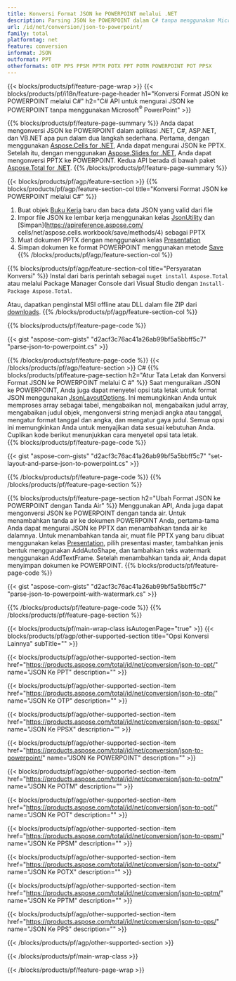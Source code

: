 ```yaml
---
title: Konversi Format JSON ke POWERPOINT melalui .NET
description: Parsing JSON ke POWERPOINT dalam C# tanpa menggunakan Microsoft PowerPoint
url: /id/net/conversion/json-to-powerpoint/
family: total
platformtag: net
feature: conversion
informat: JSON
outformat: PPT
otherformats: OTP PPS PPSM PPTM POTX PPT POTM POWERPOINT POT PPSX
---
```

{{< blocks/products/pf/feature-page-wrap >}}
{{< blocks/products/pf/i18n/feature-page-header h1="Konversi Format JSON ke POWERPOINT melalui C#" h2="C# API untuk mengurai JSON ke POWERPOINT tanpa menggunakan Microsoft<sup>&reg;</sup> PowerPoint" >}}

{{% blocks/products/pf/feature-page-summary %}}
Anda dapat mengonversi JSON ke POWERPOINT dalam aplikasi .NET, C#, ASP.NET, dan VB.NET apa pun dalam dua langkah sederhana. Pertama, dengan menggunakan [Aspose.Cells for .NET](https://products.aspose.com/cells/net/), Anda dapat mengurai JSON ke PPTX. Setelah itu, dengan menggunakan [Aspose.Slides for .NET](https://products.aspose.com/slides/net/), Anda dapat mengonversi PPTX ke POWERPOINT. Kedua API berada di bawah paket [Aspose.Total for .NET](https://products.aspose.com/total/net/).
{{% /blocks/products/pf/feature-page-summary  %}}

{{< blocks/products/pf/agp/feature-section >}}
{{% blocks/products/pf/agp/feature-section-col title="Konversi Format JSON ke POWERPOINT melalui C#" %}}
1. Buat objek [Buku Kerja](https://apireference.aspose.com/cells/net/aspose.cells/workbook) baru dan baca data JSON yang valid dari file
2. Impor file JSON ke lembar kerja menggunakan kelas [JsonUtility](https://apireference.aspose.com/cells/net/aspose.cells.utility/jsonutility) dan [Simpan](https://apireference.aspose.com/ cells/net/aspose.cells.workbook/save/methods/4) sebagai PPTX
3. Muat dokumen PPTX dengan menggunakan kelas [Presentation](https://apireference.aspose.com/slides/net/aspose.slides/presentation)
4. Simpan dokumen ke format POWERPOINT menggunakan metode [Save](https://apireference.aspose.com/slides/net/aspose.slides.presentation/save/methods/5)
{{% /blocks/products/pf/agp/feature-section-col %}}

{{% blocks/products/pf/agp/feature-section-col title="Persyaratan Konversi" %}}
Instal dari baris perintah sebagai ```nuget install Aspose.Total``` atau melalui Package Manager Console dari Visual Studio dengan ```Install-Package Aspose.Total```.

Atau, dapatkan penginstal MSI offline atau DLL dalam file ZIP dari [downloads](https://downloads.aspose.com/total/net).
{{% /blocks/products/pf/agp/feature-section-col %}}

{{% blocks/products/pf/feature-page-code %}}

{{< gist "aspose-com-gists" "d2acf3c76ac41a26ab99bf5a5bbff5c7" "parse-json-to-powerpoint.cs" >}}


{{% /blocks/products/pf/feature-page-code %}}
{{< /blocks/products/pf/agp/feature-section >}}
C#
{{% blocks/products/pf/feature-page-section  h2="Atur Tata Letak dan Konversi Format JSON ke POWERPOINT melalui C #" %}}
Saat menguraikan JSON ke POWERPOINT, Anda juga dapat menyetel opsi tata letak untuk format JSON menggunakan [JsonLayoutOptions](https://apireference.aspose.com/cells/net/aspose.cells.utility/jsonlayoutoptions). Ini memungkinkan Anda untuk memproses array sebagai tabel, mengabaikan nol, mengabaikan judul array, mengabaikan judul objek, mengonversi string menjadi angka atau tanggal, mengatur format tanggal dan angka, dan mengatur gaya judul. Semua opsi ini memungkinkan Anda untuk menyajikan data sesuai kebutuhan Anda. Cuplikan kode berikut menunjukkan cara menyetel opsi tata letak.  
{{% blocks/products/pf/feature-page-code %}}

{{< gist "aspose-com-gists" "d2acf3c76ac41a26ab99bf5a5bbff5c7" "set-layout-and-parse-json-to-powerpoint.cs" >}}

{{% /blocks/products/pf/feature-page-code  %}}
{{% /blocks/products/pf/feature-page-section %}}

{{% blocks/products/pf/feature-page-section  h2="Ubah Format JSON ke POWERPOINT dengan Tanda Air" %}}
Menggunakan API, Anda juga dapat mengonversi JSON ke POWERPOINT dengan tanda air. Untuk menambahkan tanda air ke dokumen POWERPOINT Anda, pertama-tama Anda dapat mengurai JSON ke PPTX dan menambahkan tanda air ke dalamnya. Untuk menambahkan tanda air, muat file PPTX yang baru dibuat menggunakan kelas [Presentation](https://apireference.aspose.com/slides/net/aspose.slides/presentation), pilih presentasi master, tambahkan jenis bentuk menggunakan AddAutoShape, dan tambahkan teks watermark menggunakan AddTextFrame. Setelah menambahkan tanda air, Anda dapat menyimpan dokumen ke POWERPOINT. 
{{% blocks/products/pf/feature-page-code %}}

{{< gist "aspose-com-gists" "d2acf3c76ac41a26ab99bf5a5bbff5c7" "parse-json-to-powerpoint-with-watermark.cs" >}}

{{% /blocks/products/pf/feature-page-code  %}}
{{% /blocks/products/pf/feature-page-section %}}

{{< blocks/products/pf/main-wrap-class isAutogenPage="true" >}}
{{< blocks/products/pf/agp/other-supported-section title="Opsi Konversi Lainnya" subTitle="" >}}

{{< blocks/products/pf/agp/other-supported-section-item href="https://products.aspose.com/total/id/net/conversion/json-to-ppt/" name="JSON Ke PPT" description="" >}}

{{< blocks/products/pf/agp/other-supported-section-item href="https://products.aspose.com/total/id/net/conversion/json-to-otp/" name="JSON Ke OTP" description="" >}}

{{< blocks/products/pf/agp/other-supported-section-item href="https://products.aspose.com/total/id/net/conversion/json-to-ppsx/" name="JSON Ke PPSX" description="" >}}

{{< blocks/products/pf/agp/other-supported-section-item href="https://products.aspose.com/total/id/net/conversion/json-to-powerpoint/" name="JSON Ke POWERPOINT" description="" >}}

{{< blocks/products/pf/agp/other-supported-section-item href="https://products.aspose.com/total/id/net/conversion/json-to-potm/" name="JSON Ke POTM" description="" >}}

{{< blocks/products/pf/agp/other-supported-section-item href="https://products.aspose.com/total/id/net/conversion/json-to-pot/" name="JSON Ke POT" description="" >}}

{{< blocks/products/pf/agp/other-supported-section-item href="https://products.aspose.com/total/id/net/conversion/json-to-ppsm/" name="JSON Ke PPSM" description="" >}}

{{< blocks/products/pf/agp/other-supported-section-item href="https://products.aspose.com/total/id/net/conversion/json-to-potx/" name="JSON Ke POTX" description="" >}}

{{< blocks/products/pf/agp/other-supported-section-item href="https://products.aspose.com/total/id/net/conversion/json-to-pptm/" name="JSON Ke PPTM" description="" >}}

{{< blocks/products/pf/agp/other-supported-section-item href="https://products.aspose.com/total/id/net/conversion/json-to-pps/" name="JSON Ke PPS" description="" >}}



{{< /blocks/products/pf/agp/other-supported-section >}}

{{< /blocks/products/pf/main-wrap-class >}}

{{< /blocks/products/pf/feature-page-wrap >}}